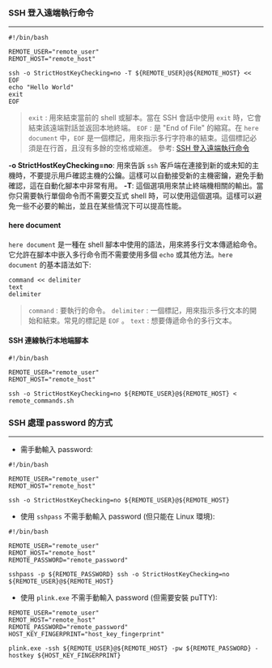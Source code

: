 ### SSH 登入遠端執行命令
---
```shell
#!/bin/bash

REMOTE_USER="remote_user"
REMOT_HOST="remote_host"

ssh -o StrictHostKeyChecking=no -T ${REMOTE_USER}@${REMOTE_HOST} << EOF
echo "Hello World"
exit
EOF
```
> `exit` : 用來結束當前的 shell 或腳本。當在 SSH 會話中使用 `exit` 時，它會結束該遠端對話並返回本地終端。
> `EOF` : 是 "End of File" 的縮寫。在 `here document` 中，`EOF` 是一個標記，用來指示多行字符串的結束。這個標記必須是在行首，且沒有多餘的空格或縮進。
> 參考: [SSH 登入遠端執行命令](https://blog.toright.com/posts/6556/ssh-remote-script)

**-o StrictHostKeyChecking=no**: 用來告訴 `ssh` 客戶端在連接到新的或未知的主機時，不要提示用戶確認主機的公鑰。這樣可以自動接受新的主機密鑰，避免手動確認，這在自動化腳本中非常有用。
**-T**: 這個選項用來禁止終端機相關的輸出。當你只需要執行單個命令而不需要交互式 shell 時，可以使用這個選項。這樣可以避免一些不必要的輸出，並且在某些情況下可以提高性能。

#### here document
`here document` 是一種在 shell 腳本中使用的語法，用來將多行文本傳遞給命令。它允許在腳本中嵌入多行命令而不需要使用多個 `echo` 或其他方法。`here document` 的基本語法如下:
```shell
command << delimiter
text
delimiter
```
> `command` : 要執行的命令。
> `delimiter` : 一個標記，用來指示多行文本的開始和結束。常見的標記是 `EOF` 。
> `text` : 想要傳遞命令的多行文本。

#### SSH 連線執行本地端腳本
```shell
#!/bin/bash

REMOTE_USER="remote_user"
REMOT_HOST="remote_host"

ssh -o StrictHostKeyChecking=no ${REMOTE_USER}@${REMOTE_HOST} < remote_commands.sh
```
### SSH 處理 password 的方式
---
- 需手動輸入 password:
```shell
#!/bin/bash

REMOTE_USER="remote_user"
REMOT_HOST="remote_host"

ssh -o StrictHostKeyChecking=no ${REMOTE_USER}@${REMOTE_HOST}
```
- 使用 `sshpass` 不需手動輸入 password (但只能在 Linux 環境):
```shell
#!/bin/bash

REMOTE_USER="remote_user"
REMOT_HOST="remote_host"
REMOTE_PASSWORD="remote_password"

sshpass -p ${REMOTE_PASSWORD} ssh -o StrictHostKeyChecking=no ${REMOTE_USER}@${REMOTE_HOST}
```
- 使用 `plink.exe` 不需手動輸入 password (但需要安裝 puTTY):
```shell
REMOTE_USER="remote_user"
REMOT_HOST="remote_host"
REMOTE_PASSWORD="remote_password"
HOST_KEY_FINGERPRINT="host_key_fingerprint"

plink.exe -ssh ${REMOTE_USER}@${REMOTE_HOST} -pw ${REMOTE_PASSWORD} -hostkey ${HOST_KEY_FINGERPRINT}
```
